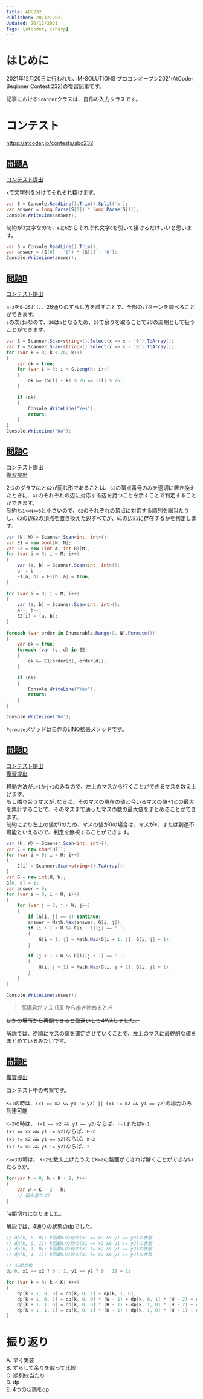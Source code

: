 ```yaml
---
Title: ABC232
Published: 20/12/2021
Updated: 20/12/2021
Tags: [atcoder, csharp]
---
```


# はじめに

2021年12月20日に行われた、M-SOLUTIONS プロコンオープン2021(AtCoder Beginner Contest 232)の復習記事です。

記事における`Scanner`クラスは、自作の入力クラスです。

# コンテスト

https://atcoder.jp/contests/abc232

## [問題A](https://atcoder.jp/contests/abc232/tasks/abc232_a)

[コンテスト提出](https://atcoder.jp/contests/abc232/submissions/27984773)

`x`で文字列を分けてそれぞれ掛けます。

```csharp
var S = Console.ReadLine().Trim().Split('x');
var answer = long.Parse(S[0]) * long.Parse(S[1]);
Console.WriteLine(answer);
```

制約が3文字なので、`a`と`b`からそれぞれ文字`0`を引いて掛けるだけいいと思います。
```csharp
var S = Console.ReadLine().Trim();
var answer = (S[0] - '0') * (S[2] - '0');
Console.WriteLine(answer);
```

## [問題B](https://atcoder.jp/contests/abc232/tasks/abc232_b)

[コンテスト提出](https://atcoder.jp/contests/abc232/submissions/27989086)

`a-z`を`0-25`とし、26通りのずらし方を試すことで、全部のパターンを調べることができます。  
`z`の次は`a`なので、`26`は`a`となるため、`26`で余りを取ることで26の周期として扱うことができます。

```csharp
var S = Scanner.Scan<string>().Select(x => x - '0').ToArray();
var T = Scanner.Scan<string>().Select(x => x - '0').ToArray();
for (var k = 0; k < 26; k++)
{
    var ok = true;
    for (var i = 0; i < S.Length; i++)
    {
        ok &= (S[i] + k) % 26 == T[i] % 26;
    }

    if (ok)
    {
        Console.WriteLine("Yes");
        return;
    }
}
Console.WriteLine("No");
```

## [問題C](https://atcoder.jp/contests/abc232/tasks/abc232_c)

[コンテスト提出](https://atcoder.jp/contests/abc232/submissions/27999013)  
[復習提出](https://atcoder.jp/contests/abc232/submissions/28020954)

2つのグラフ`G1`と`G2`が同じ形であることは、`G2`の頂点番号のみを適切に置き換えたときに、`G1`のそれぞれの辺に対応する辺を持つことを示すことで判定することができます。  
制約も`1<=N<=8`と小さいので、`G2`のそれぞれの頂点に対応する順列を総当たりし、`G2`の辺`E2`の頂点を置き換えた辺すべてが、`G1`の辺`E1`に存在するかを判定します。

```csharp
var (N, M) = Scanner.Scan<int, int>();
var E1 = new bool[N, N];
var E2 = new (int A, int B)[M];
for (var i = 0; i < M; i++)
{
    var (a, b) = Scanner.Scan<int, int>();
    a--; b--;
    E1[a, b] = E1[b, a] = true;
}
 
for (var i = 0; i < M; i++)
{
    var (a, b) = Scanner.Scan<int, int>();
    a--; b--;
    E2[i] = (a, b);
}
 
foreach (var order in Enumerable.Range(0, N).Permute())
{
    var ok = true;
    foreach (var (c, d) in E2)
    {
        ok &= E1[order[c], order[d]];
    }

    if (ok)
    {
        Console.WriteLine("Yes");
        return;
    }
}

Console.WriteLine("No");
```

`Permute`メソッドは自作のLINQ拡張メソッドです。

## [問題D](https://atcoder.jp/contests/abc232/tasks/abc232_d)

[コンテスト提出](https://atcoder.jp/contests/abc232/submissions/28004343)  
[復習提出](https://atcoder.jp/contests/abc232/submissions/28021337)

移動方法が`i+1`か`j+1`のみなので、左上のマスから行くことができるマスを数え上げます。  
もし隣り合うマスが`.`ならば、そのマスの現在の値と今いるマスの値+1との最大を集計することで、そのマスまで通ったマスの数の最大値をまとめることができます。  
制約により左上の値が1のため、マスの値が0の場合は、マスが`#`、または到達不可能といえるので、判定を無視することができます。

```csharp
var (H, W) = Scanner.Scan<int, int>();
var C = new char[H][];
for (var i = 0; i < H; i++)
{
    C[i] = Scanner.Scan<string>().ToArray();
}
var G = new int[H, W];
G[0, 0] = 1;
var answer = 0;
for (var i = 0; i < H; i++)
{
    for (var j = 0; j < W; j++)
    {
        if (G[i, j] == 0) continue;
        answer = Math.Max(answer, G[i, j]);
        if (i + 1 < H && C[i + 1][j] == '.')
        {
            G[i + 1, j] = Math.Max(G[i + 1, j], G[i, j] + 1);
        }

        if (j + 1 < W && C[i][j + 1] == '.')
        {
            G[i, j + 1] = Math.Max(G[i, j + 1], G[i, j] + 1);
        }
    }
}

Console.WriteLine(answer);
```

> 高橋君がマス (1,1) から歩き始めるとき

~~ほかの場所から再開できると勘違いして4WAしました。~~

解説では、逆順にマスの値を確定させていくことで、左上のマスに最終的な値をまとめているみたいです。

## [問題E](https://atcoder.jp/contests/abc232/tasks/abc232_e)

[復習提出](https://atcoder.jp/contests/abc232/submissions/28020203)

コンテスト中の考察です。

`K=1`の時は、`(x1 == x2 && y1 != y2) || (x1 != x2 && y1 == y2)`の場合のみ到達可能  

`K=2`の時は、
`(x1 == x2 && y1 == y2)`ならば、`H-1`または`W-1`  
`(x1 == x2 && y1 != y2)`ならば、`H-2`  
`(x1 != x2 && y1 == y2)`ならば、`W-2`  
`(x1 != x2 && y1 != y2)`ならば、`2`

`K>=3`の時は、
`K-2`を数え上げたうえで`K=2`の盤面ができれば解くことができないだろうか。

```csharp
for(var h = 0; h < K - 2; h++)
{
    var w = K - 2 - h;
    // 組み合わせ?
}
```

時間切れになりました。

解説では、4通りの状態のdpでした。

```csharp
// dp[k, 0, 0]: k回動いた時の(x1 == x2 && y1 == y2)の状態
// dp[k, 0, 1]: k回動いた時の(x1 == x2 && y1 != y2)の状態
// dp[k, 1, 0]: k回動いた時の(x1 != x2 && y1 == y2)の状態
// dp[k, 1, 1]: k回動いた時の(x1 != x2 && y1 != y2)の状態

// 初期状態
dp[0, x1 == x2 ? 0 : 1, y1 == y2 ? 0 : 1] = 1;

for (var k = 0; k < K; k++)
{
    dp[k + 1, 0, 0] = dp[k, 0, 1] + dp[k, 1, 0];
    dp[k + 1, 0, 1] = dp[k, 0, 0] * (W - 1) + dp[k, 0, 1] * (W - 2) + dp[k, 1, 1];
    dp[k + 1, 1, 0] = dp[k, 0, 0] * (H - 1) + dp[k, 1, 0] * (H - 2) + dp[k, 1, 1];
    dp[k + 1, 1, 1] = dp[k, 0, 1] * (H - 1) + dp[k, 1, 0] * (W - 1) + dp[k, 1, 1] * (H + W - 4);
}
```

# 振り返り

A. 早く実装  
B. ずらして余りを取って比較  
C. 順列総当たり  
D. dp  
E. 4つの状態をdp  

